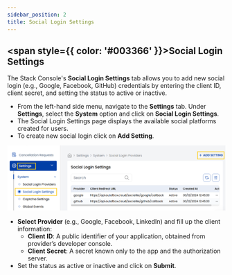 ```yaml
---
sidebar_position: 2  
title: Social Login Settings
---
```


## <span style={{ color: '#003366' }}>Social Login Settings</span>

The Stack Console's **Social Login Settings** tab allows you to add new social login (e.g., Google, Facebook, GitHub) credentials by entering the client ID, client secret, and setting the status to active or inactive.

- From the left-hand side menu, navigate to the **Settings** tab. Under **Settings**, select the **System** option and click on **Social Login Settings**.
- The Social Login Settings page displays the available social platforms created for users.
- To create new social login click on **Add Setting**. 

![Email Template](images/social_provider_set_1.png)

- **Select Provider** (e.g., Google, Facebook, LinkedIn) and fill up the client information:
    - **Client ID**: A public identifier of your application, obtained from provider’s developer console.
    - **Client Secret**: A secret known only to the app and the authorization server.
- Set the status as active or inactive and click on **Submit**.